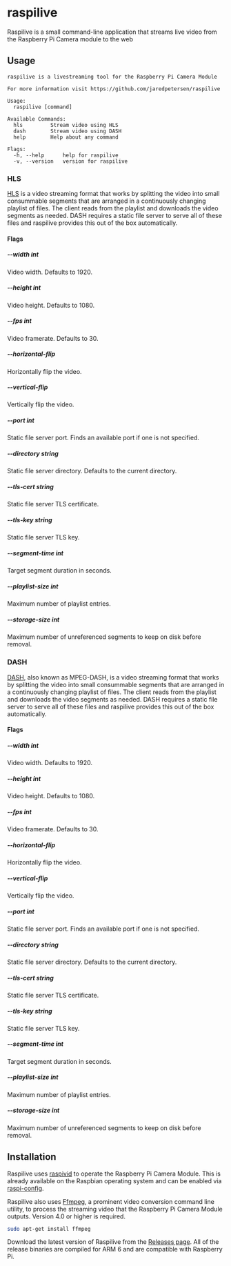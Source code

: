 # raspilive
Raspilive is a small command-line application that streams live video from the Raspberry Pi Camera module to the web

## Usage
```
raspilive is a livestreaming tool for the Raspberry Pi Camera Module

For more information visit https://github.com/jaredpetersen/raspilive

Usage:
  raspilive [command]

Available Commands:
  hls         Stream video using HLS
  dash        Stream video using DASH
  help        Help about any command

Flags:
  -h, --help      help for raspilive
  -v, --version   version for raspilive
```

### HLS
[HLS](https://en.wikipedia.org/wiki/HTTP_Live_Streaming) is a video streaming format that works by splitting the video
into small consummable segments that are arranged in a continuously changing playlist of files. The client reads from
the playlist and downloads the video segments as needed. DASH requires a static file server to serve all of these files
and raspilive provides this out of the box automatically.

#### Flags
##### --width int
Video width. Defaults to 1920.

##### --height int
Video height. Defaults to 1080.

##### --fps int
Video framerate. Defaults to 30.

##### --horizontal-flip
Horizontally flip the video.

##### --vertical-flip
Vertically flip the video.

##### --port int
Static file server port. Finds an available port if one is not specified.

##### --directory string
Static file server directory. Defaults to the current directory.

##### --tls-cert string
Static file server TLS certificate.

##### --tls-key string
Static file server TLS key.

##### --segment-time int
Target segment duration in seconds.

##### --playlist-size int
Maximum number of playlist entries.

##### --storage-size int
Maximum number of unreferenced segments to keep on disk before removal.

### DASH
[DASH](https://en.wikipedia.org/wiki/Dynamic_Adaptive_Streaming_over_HTTP), also known as MPEG-DASH, is a video
streaming format that works by splitting the video into small consummable segments that are arranged in a continuously
changing playlist of files. The client reads from the playlist and downloads the video segments as needed. DASH
requires a static file server to serve all of these files and raspilive provides this out of the box automatically.

#### Flags
##### --width int
Video width. Defaults to 1920.

##### --height int
Video height. Defaults to 1080.

##### --fps int
Video framerate. Defaults to 30.

##### --horizontal-flip
Horizontally flip the video.

##### --vertical-flip
Vertically flip the video.

##### --port int
Static file server port. Finds an available port if one is not specified.

##### --directory string
Static file server directory. Defaults to the current directory.

##### --tls-cert string
Static file server TLS certificate.

##### --tls-key string
Static file server TLS key.

##### --segment-time int
Target segment duration in seconds.

##### --playlist-size int
Maximum number of playlist entries.

##### --storage-size int
Maximum number of unreferenced segments to keep on disk before removal.

## Installation
Raspilive uses [raspivid](https://www.raspberrypi.org/documentation/usage/camera/raspicam/raspivid.md) to operate the
Raspberry Pi Camera Module. This is already available on the Raspbian operating system and can be enabled via 
[raspi-config](https://www.raspberrypi.org/documentation/configuration/raspi-config.md).

Raspilive also uses [Ffmpeg](https://ffmpeg.org/), a prominent video conversion command line utility, to process the
streaming video that the Raspberry Pi Camera Module outputs. Version 4.0 or higher is required.
```zsh
sudo apt-get install ffmpeg
```

Download the latest version of Raspilive from the [Releases page](https://github.com/jaredpetersen/raspi-live/releases).
All of the release binaries are compiled for ARM 6 and are compatible with Raspberry Pi.
